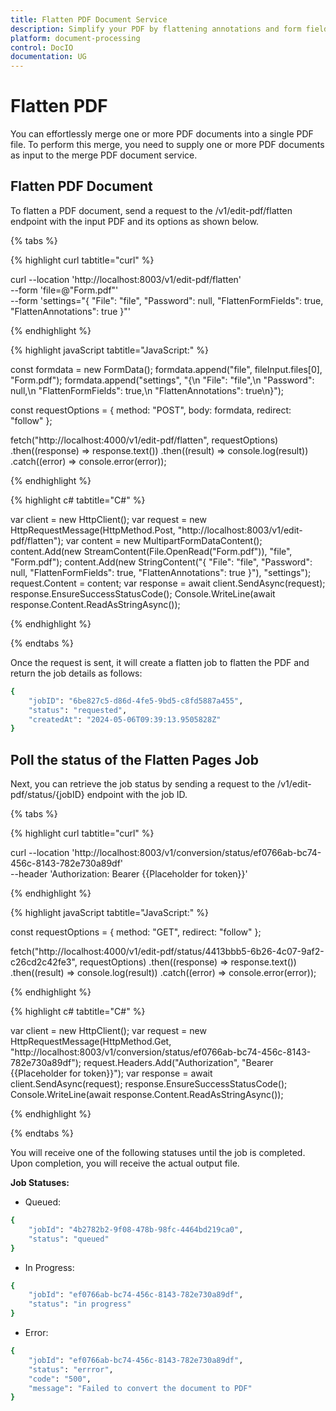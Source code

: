 ```yaml
---
title: Flatten PDF Document Service
description: Simplify your PDF by flattening annotations and form fields using the Flatten PDF API. Provide the PDF file and flattening options to the flatten endpoint for streamlined document processing.
platform: document-processing
control: DocIO
documentation: UG
---
```

# Flatten PDF 

You can effortlessly merge one or more PDF documents into a single PDF file. To perform this merge, you need to supply one or more PDF documents as input to the merge PDF document service.

## Flatten PDF Document

To flatten a PDF document, send a request to the /v1/edit-pdf/flatten endpoint with the input PDF and its options as shown below.

{% tabs %}

{% highlight curl tabtitle="curl" %}

curl --location 'http://localhost:8003/v1/edit-pdf/flatten' \
--form 'file=@"Form.pdf"' \
--form 'settings="{
  \"File\": \"file\",
  \"Password\": null,
  \"FlattenFormFields\": true,
  \"FlattenAnnotations\": true
}"'

{% endhighlight %}

{% highlight javaScript tabtitle="JavaScript:" %}

const formdata = new FormData();
formdata.append("file", fileInput.files[0], "Form.pdf");
formdata.append("settings", "{\n  \"File\": \"file\",\n  \"Password\": null,\n  \"FlattenFormFields\": true,\n  \"FlattenAnnotations\": true\n}");

const requestOptions = {
  method: "POST",
  body: formdata,
  redirect: "follow"
};

fetch("http://localhost:4000/v1/edit-pdf/flatten", requestOptions)
  .then((response) => response.text())
  .then((result) => console.log(result))
  .catch((error) => console.error(error));

{% endhighlight %} 

{% highlight c# tabtitle="C#" %}

var client = new HttpClient();
var request = new HttpRequestMessage(HttpMethod.Post, "http://localhost:8003/v1/edit-pdf/flatten");
var content = new MultipartFormDataContent();
content.Add(new StreamContent(File.OpenRead("Form.pdf")), "file", "Form.pdf");
content.Add(new StringContent("{
  \"File\": \"file\",
  \"Password\": null,
  \"FlattenFormFields\": true,
  \"FlattenAnnotations\": true
}"), "settings");
request.Content = content;
var response = await client.SendAsync(request);
response.EnsureSuccessStatusCode();
Console.WriteLine(await response.Content.ReadAsStringAsync());

{% endhighlight %} 

{% endtabs %}

Once the request is sent, it will create a flatten job to flatten the PDF and return the job details as follows:

```bash
{
    "jobID": "6be827c5-d86d-4fe5-9bd5-c8fd5887a455",
    "status": "requested",
    "createdAt": "2024-05-06T09:39:13.9505828Z"
}
```

## Poll the status of the Flatten Pages Job

Next, you can retrieve the job status by sending a request to the /v1/edit-pdf/status/{jobID} endpoint with the job ID.

{% tabs %}

{% highlight curl tabtitle="curl" %}

curl --location 'http://localhost:8003/v1/conversion/status/ef0766ab-bc74-456c-8143-782e730a89df' \
--header 'Authorization: Bearer {{Placeholder for token}}'

{% endhighlight %}

{% highlight javaScript tabtitle="JavaScript:" %}

const requestOptions = {
  method: "GET",
  redirect: "follow"
};

fetch("http://localhost:4000/v1/edit-pdf/status/4413bbb5-6b26-4c07-9af2-c26cd2c42fe3", requestOptions)
  .then((response) => response.text())
  .then((result) => console.log(result))
  .catch((error) => console.error(error));

{% endhighlight %} 

{% highlight c# tabtitle="C#" %}

var client = new HttpClient();
var request = new HttpRequestMessage(HttpMethod.Get, "http://localhost:8003/v1/conversion/status/ef0766ab-bc74-456c-8143-782e730a89df");
request.Headers.Add("Authorization", "Bearer {{Placeholder for token}}");
var response = await client.SendAsync(request);
response.EnsureSuccessStatusCode();
Console.WriteLine(await response.Content.ReadAsStringAsync());

{% endhighlight %} 

{% endtabs %}

You will receive one of the following statuses until the job is completed. Upon completion, you will receive the actual output file.

**Job Statuses:**

- Queued:

```bash
{
    "jobId": "4b2782b2-9f08-478b-98fc-4464bd219ca0",
    "status": "queued"
}
```
- In Progress:

```bash
{
    "jobId": "ef0766ab-bc74-456c-8143-782e730a89df",
    "status": "in progress"
}
```
- Error:

```bash
{
    "jobId": "ef0766ab-bc74-456c-8143-782e730a89df",
    "status": "errror",
    "code": "500",
    "message": "Failed to convert the document to PDF"        
}
```